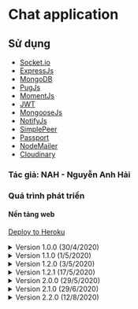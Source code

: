 # Chat application
## Sử dụng
  - [Socket.io](https://socket.io)
  - [ExpressJs](https://expressjs.com)
  - [MongoDB](https://www.mongodb.com/)
  - [PugJs](https://pugjs.org/api/getting-started.html)
  - [MomentJs](https://momentjs.com/)
  - [JWT](https://jwt.io/)
  - [MongooseJs](https://mongoosejs.com/)
  - [NotifyJs](https://notifyjs.jpillora.com/)
  - [SimplePeer](https://github.com/feross/simple-peer)
  - [Passport](http://www.passportjs.org/)
  - [NodeMailer](https://nodemailer.com/)
  - [Cloudinary](https://cloudinary.com/)
### Tác giả: NAH - Nguyễn Anh Hải

### Quá trình phát triển
#### Nền tảng web
[Deploy to Heroku](https://oh-chatapp.herokuapp.com/)
<details>
  <summary>Version 1.0.0 (30/4/2020)</summary>
  Chức năng thêm:

  - Tham gia vào 1 phòng trong danh sách có sẵn (10 phòng)
  - Chat trong phòng đã tham gia
  - Có bot thông báo tình trạng tham gia của các thành viên
  - Hiển thị thông tin phòng (tên phòng, danh sách thành viên)
  - Rời khỏi phòng
  - Ẩn/hiện thời gian tin nhắn
</details>
<details>
  <summary>Version 1.1.0 (1/5/2020)</summary>
  Chức năng thêm:

  - Tạo phòng
  - Tham gia vào phòng với id phòng và password phòng
</details>
<details>
  <summary>Version 1.2.0 (3/5/2020)</summary>
  Chức năng thêm:

  - Quản lý phòng của chủ phòng
    - Mở phòng
    - Khóa phòng
    - Đặt trạng thái phòng chờ
    - Cho phép/Không cho phép thành viên trong phòng chờ vào phòng
    - Tắt chat
    - Đá thành viên ra khỏi phòng
    - Buộc rời phòng cho toàn thành viên trong phòng
</details>
<details>
  <summary>Version 1.2.1 (17/5/2020)</summary>
  Chức năng thêm:

  - Sử dụng MongoDB
</details>
<details>
  <summary>Version 2.0.0 (29/5/2020)</summary>
  Chức năng thêm:

  - Video chat
</details>
<details>
  <summary>Version 2.1.0 (29/6/2020)</summary>
  Chức năng thêm:

  - Audio chat
</details>
<details>
  <summary>Version 2.2.0 (12/8/2020)</summary>
  Chức năng thêm:

  - Đăng ký tài khoản, đăng nhập
  - Đăng nhập bằng facebook, google
  - Chat với biểu tượng cảm xúc
</details>